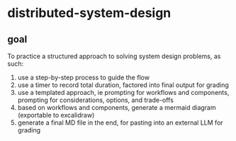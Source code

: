 # distributed-system-design
## goal
To practice a structured approach to solving system design problems, as such:
1. use a step-by-step process to guide the flow
2. use a timer to record total duration, factored into final output for grading
3. use a templated approach, ie prompting for workflows and components, prompting for considerations, options, and trade-offs
4. based on workflows and components, generate a mermaid diagram (exportable to excalidraw)
5. generate a final MD file in the end, for pasting into an external LLM for grading
